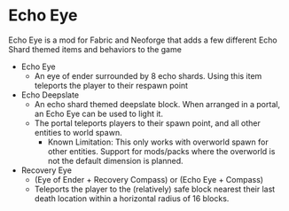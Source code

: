 # Echo Eye

Echo Eye is a mod for Fabric and Neoforge that adds a few different Echo Shard themed items and behaviors to the game

- Echo Eye
  - An eye of ender surrounded by 8 echo shards. Using this item teleports the player to their respawn point
- Echo Deepslate
  - An echo shard themed deepslate block. When arranged in a portal, an Echo Eye can be used to light it.
  - The portal teleports players to their spawn point, and all other entities to world spawn.
    - Known Limitation: This only works with overworld spawn for other entities. Support for mods/packs where
      the overworld is not the default dimension is planned.
- Recovery Eye
  - (Eye of Ender + Recovery Compass) or (Echo Eye + Compass)
  - Teleports the player to the (relatively) safe block nearest their last death location within a horizontal radius of 
    16 blocks.
